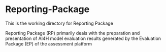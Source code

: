 # Reporting-Package
This is the working directory for Reporting Package

Reporting Package (RP) primarily deals with the preparation and presentation of AI4H model evaluation results generated by the Evaluation Package (EP) of the assessment platform
